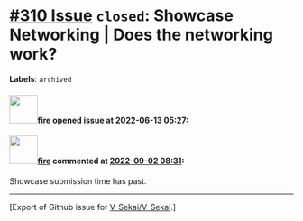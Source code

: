 # [\#310 Issue](https://github.com/V-Sekai/V-Sekai/issues/310) `closed`: Showcase Networking | Does the networking work?
**Labels**: `archived`


#### <img src="https://avatars.githubusercontent.com/u/32321?u=c2e06a3d2b49a467aa907e54aa259516440267cc&v=4" width="50">[fire](https://github.com/fire) opened issue at [2022-06-13 05:27](https://github.com/V-Sekai/V-Sekai/issues/310):



#### <img src="https://avatars.githubusercontent.com/u/32321?u=c2e06a3d2b49a467aa907e54aa259516440267cc&v=4" width="50">[fire](https://github.com/fire) commented at [2022-09-02 08:31](https://github.com/V-Sekai/V-Sekai/issues/310#issuecomment-1235224714):

Showcase submission time has past.


-------------------------------------------------------------------------------



[Export of Github issue for [V-Sekai/V-Sekai](https://github.com/V-Sekai/V-Sekai).]
